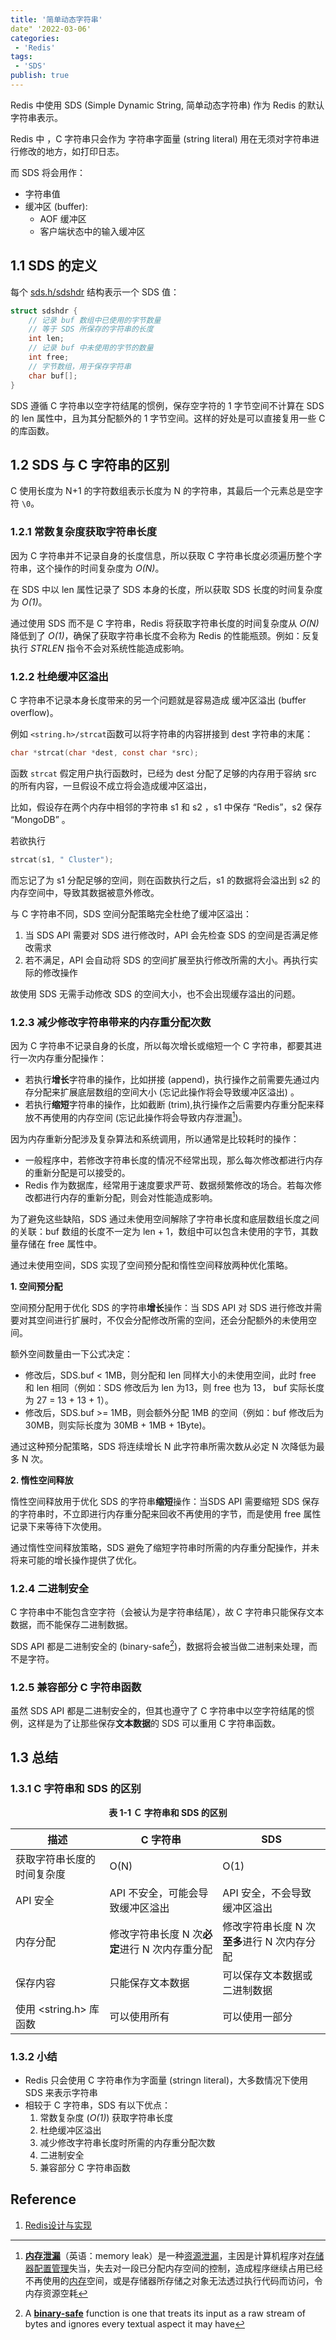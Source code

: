 ```yaml
---
title: '简单动态字符串'
date" '2022-03-06'
categories:
 - 'Redis'
tags:
 - 'SDS'
publish: true
---
```


Redis 中使用 SDS (Simple Dynamic String, 简单动态字符串) 作为 Redis 的默认字符串表示。

Redis 中 ，C 字符串只会作为 字符串字面量 (string literal) 用在无须对字符串进行修改的地方，如打印日志。

而 SDS 将会用作：

- 字符串值
- 缓冲区 (buffer):
  - AOF 缓冲区
  - 客户端状态中的输入缓冲区 

## 1.1 SDS 的定义

每个 [sds.h/sdshdr](https://github.com/redis/redis/blob/3.0-alpha0/src/sds.h) 结构表示一个 SDS 值：

```c
struct sdshdr {
    // 记录 buf 数组中已使用的字节数量
    // 等于 SDS 所保存的字符串的长度
    int len;
    // 记录 buf 中未使用的字节的数量
    int free;
    // 字节数组，用于保存字符串
    char buf[];
}
```

SDS 遵循 C 字符串以空字符结尾的惯例，保存空字符的 1 字节空间不计算在 SDS 的 len 属性中，且为其分配额外的 1 字节空间。这样的好处是可以直接复用一些 C 的库函数。

## 1.2 SDS 与 C 字符串的区别

C 使用长度为 N+1 的字符数组表示长度为 N 的字符串，其最后一个元素总是空字符 `\0`。

### 1.2.1 常数复杂度获取字符串长度

因为 C 字符串并不记录自身的长度信息，所以获取 C 字符串长度必须遍历整个字符串，这个操作的时间复杂度为 *O(N)*。

在 SDS 中以 len 属性记录了 SDS 本身的长度，所以获取 SDS 长度的时间复杂度为 *O(1)*。

通过使用 SDS 而不是 C 字符串，Redis 将获取字符串长度的时间复杂度从 *O(N)* 降低到了 *O(1)*，确保了获取字符串长度不会称为 Redis 的性能瓶颈。例如：反复执行 *STRLEN* 指令不会对系统性能造成影响。

### 1.2.2 杜绝缓冲区溢出

C 字符串不记录本身长度带来的另一个问题就是容易造成 缓冲区溢出 (buffer overflow)。

例如 `<string.h>/strcat`函数可以将字符串的内容拼接到 dest 字符串的末尾：

```c
char *strcat(char *dest, const char *src);
```

 函数 `strcat` 假定用户执行函数时，已经为 dest 分配了足够的内存用于容纳 src 的所有内容，一旦假设不成立将会造成缓冲区溢出，

比如，假设存在两个内存中相邻的字符串 s1 和 s2 ，s1 中保存 “Redis”，s2 保存 “MongoDB” 。

若欲执行

```c
strcat(s1, " Cluster");
```

而忘记了为 s1 分配足够的空间，则在函数执行之后，s1 的数据将会溢出到 s2 的内存空间中，导致其数据被意外修改。

与 C 字符串不同，SDS 空间分配策略完全杜绝了缓冲区溢出：

1. 当 SDS API 需要对 SDS 进行修改时，API 会先检查 SDS 的空间是否满足修改需求
2. 若不满足，API 会自动将 SDS 的空间扩展至执行修改所需的大小。再执行实际的修改操作

故使用 SDS 无需手动修改 SDS 的空间大小，也不会出现缓存溢出的问题。

### 1.2.3 减少修改字符串带来的内存重分配次数

因为 C 字符串不记录自身的长度，所以每次增长或缩短一个 C 字符串，都要其进行一次内存重分配操作：

- 若执行**增长**字符串的操作，比如拼接 (append)，执行操作之前需要先通过内存分配来扩展底层数组的空间大小 (忘记此操作将会导致缓冲区溢出) 。
- 若执行**缩短**字符串的操作，比如截断 (trim),执行操作之后需要内存重分配来释放不再使用的内存空间 (忘记此操作将会导致内存泄漏[^1])。

因为内存重新分配涉及复杂算法和系统调用，所以通常是比较耗时的操作：

- 一般程序中，若修改字符串长度的情况不经常出现，那么每次修改都进行内存的重新分配是可以接受的。
- Redis 作为数据库，经常用于速度要求严苛、数据频繁修改的场合。若每次修改都进行内存的重新分配，则会对性能造成影响。

为了避免这些缺陷，SDS 通过未使用空间解除了字符串长度和底层数组长度之间的关联：buf 数组的长度不一定为 len + 1，数组中可以包含未使用的字节，其数量存储在 free 属性中。

通过未使用空间，SDS 实现了空间预分配和惰性空间释放两种优化策略。

**1. 空间预分配**

空间预分配用于优化 SDS 的字符串**增长**操作：当 SDS API 对 SDS 进行修改并需要对其空间进行扩展时，不仅会分配修改所需的空间，还会分配额外的未使用空间。

额外空间数量由一下公式决定：

- 修改后，SDS.buf < 1MB，则分配和 len 同样大小的未使用空间，此时 free 和 len 相同（例如：SDS 修改后为 len 为13，则 free 也为 13， buf 实际长度为 27 = 13 + 13 + 1）。
- 修改后，SDS.buf >= 1MB，则会额外分配 1MB 的空间（例如：buf 修改后为 30MB，则实际长度为 30MB + 1MB + 1Byte)。

通过这种预分配策略，SDS 将连续增长 N 此字符串所需次数从必定 N 次降低为最多 N 次。

**2. 惰性空间释放**

惰性空间释放用于优化 SDS 的字符串**缩短**操作：当SDS API 需要缩短 SDS 保存的字符串时，不立即进行内存重分配来回收不再使用的字节，而是使用 free 属性记录下来等待下次使用。

通过惰性空间释放策略，SDS 避免了缩短字符串时所需的内存重分配操作，并未将来可能的增长操作提供了优化。

### 1.2.4 二进制安全

C 字符串中不能包含空字符（会被认为是字符串结尾），故 C 字符串只能保存文本数据，而不能保存二进制数据。

SDS API 都是二进制安全的 (binary-safe[^2])，数据将会被当做二进制来处理，而不是字符。

### 1.2.5 兼容部分 C 字符串函数

虽然 SDS API 都是二进制安全的，但其也遵守了 C 字符串中以空字符结尾的惯例，这样是为了让那些保存**文本数据**的 SDS 可以重用 C 字符串函数。

## 1.3 总结

### 1.3.1 C 字符串和 SDS 的区别

<center><b>表 1-1 Ｃ 字符串和 SDS 的区别</b></center>

| 描述                       | C 字符串                                       | SDS                                          |
| -------------------------- | ---------------------------------------------- | -------------------------------------------- |
| 获取字符串长度的时间复杂度 | O(N)                                           | O(1)                                         |
| API 安全                   | API 不安全，可能会导致缓冲区溢出               | API 安全，不会导致缓冲区溢出                 |
| 内存分配                   | 修改字符串长度 N 次**必定**进行 N 次内存重分配 | 修改字符串长度 N 次**至多**进行 N 次内存分配 |
| 保存内容                   | 只能保存文本数据                               | 可以保存文本数据或二进制数据                 |
| 使用 <string.h> 库函数     | 可以使用所有                                   | 可以使用一部分                               |

### 1.3.2 小结

- Redis 只会使用 C 字符串作为字面量 (stringn literal)，大多数情况下使用 SDS 来表示字符串
- 相较于 C 字符串，SDS 有以下优点：
  1. 常数复杂度 (*O(1)*) 获取字符串长度
  2. 杜绝缓冲区溢出
  3. 减少修改字符串长度时所需的内存重分配次数
  4. 二进制安全
  5. 兼容部分 C 字符串函数

## Reference

1. [Redis设计与实现](https://book.douban.com/subject/25900156/)



[^1]: [**内存泄漏**](https://zh.wikipedia.org/wiki/%E5%86%85%E5%AD%98%E6%B3%84%E6%BC%8F)（英语：memory leak）是一种[资源泄漏](https://zh.wikipedia.org/wiki/资源泄漏)，主因是计算机程序对[存储器配置管理](https://zh.wikipedia.org/wiki/記憶體管理)失当，失去对一段已分配内存空间的控制，造成程序继续占用已经不再使用的[内存](https://zh.wikipedia.org/wiki/内存)空间，或是存储器所存储之对象无法透过执行代码而访问，令内存资源空耗
[^2]: A [**binary-safe**](https://en.wikipedia.org/wiki/Binary-safe) function is one that treats its input as a raw stream of bytes and ignores every textual aspect it may have

